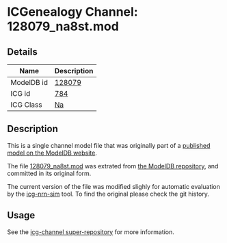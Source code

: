 # ICGenealogy Channel: 128079\_na8st.mod

## Details

Name | Description
---- | -----------
ModelDB id | [128079](http://senselab.med.yale.edu/ModelDB/ShowModel.cshtml?model=128079)
ICG id | [784](http://icg.neurotheory.ox.ac.uk/channels/2/784)
ICG Class | [Na](http://icg.neurotheory.ox.ac.uk/channels/2)

## Description

This is a single channel model file that was originally part of a [published model on the ModelDB website](http://senselab.med.yale.edu/mModelDB/ShowModel.cshtml?model=128079).


The file [128079\_na8st.mod](128079_na8st.mod) was extrated from [the ModelDB repository](http://senselab.med.yale.edu/ModelDB/ShowModel.cshtml?model=128079), and committed in its original form.

The current version of the file was modified slighly for automatic evaluation by the [icg-nrn-sim](https://github.com/icgenealogy/icg-nrn-sim) tool. To find the original please check the git history.


## Usage

See the [icg-channel super-repository](https://github.com/icgenealogy/icg-channels) for more information.